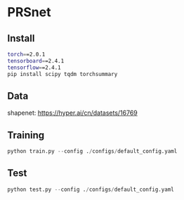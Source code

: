 # PRSnet

## Install

```bash
torch==2.0.1
tensorboard==2.4.1
tensorflow==2.4.1
pip install scipy tqdm torchsummary
```

## Data

shapenet: https://hyper.ai/cn/datasets/16769

## Training

```py
python train.py --config ./configs/default_config.yaml
```

## Test

```python
python test.py --config ./configs/default_config.yaml
```

